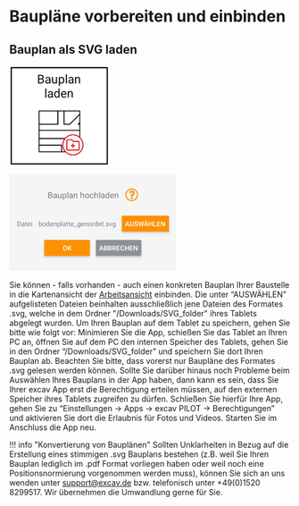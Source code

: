 # Baupläne vorbereiten und einbinden

## Bauplan als SVG laden
![Bauplan laden Button](construction_site.png)

![Bauplan laden Screen](load_svg_screen.png)

Sie können - falls vorhanden -  auch einen konkreten Bauplan Ihrer Baustelle in die Kartenansicht der [Arbeitsansicht](https://docs.excav.de/app/arbeitsansicht/) einbinden. Die unter “AUSWÄHLEN” aufgelisteten Dateien beinhalten ausschließlich jene Dateien des Formates .svg, welche in dem Ordner "/Downloads/SVG_folder" ihres Tablets abgelegt wurden. Um Ihren Bauplan auf dem Tablet zu speichern, gehen Sie bitte wie folgt vor: Minimieren Sie die App, schießen Sie das Tablet an Ihren PC an, öffnen Sie auf dem PC den internen Speicher des Tablets, gehen Sie in den Ordner “/Downloads/SVG_folder” und speichern Sie dort Ihren Bauplan ab. Beachten Sie bitte, dass vorerst nur Baupläne des Formates .svg gelesen werden können. Sollte Sie darüber hinaus noch Probleme beim Auswählen Ihres Bauplans in der App haben, dann kann es sein, dass Sie Ihrer excav App erst die Berechtigung erteilen müssen, auf den externen Speicher ihres Tablets zugreifen zu dürfen. Schließen Sie hierfür Ihre App, gehen Sie zu “Einstellungen -> Apps -> excav PILOT -> Berechtigungen” und aktivieren Sie dort die Erlaubnis für Fotos und Videos. Starten Sie im Anschluss die App neu. 

!!! info "Konvertierung von Bauplänen"
    Sollten Unklarheiten in Bezug auf die Erstellung eines stimmigen .svg Bauplans bestehen (z.B. weil Sie Ihren Bauplan lediglich im .pdf Format vorliegen haben oder weil noch eine Positionsnormierung vorgenommen werden muss), können Sie sich an uns wenden unter support@excav.de bzw. telefonisch unter +49(0)1520 8299517. Wir übernehmen die Umwandlung gerne für Sie.